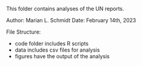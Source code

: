 This folder contains analyses of the UN reports. 

Author: Marian L. Schmidt
Date: February 14th, 2023 

File Structure:
- code folder includes R scripts
- data includes csv files for analysis
- figures have the output of the analysis
